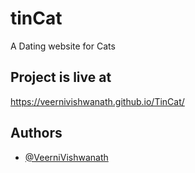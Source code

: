 # tinCat

A Dating website for Cats
 

## Project is live at

https://veernivishwanath.github.io/TinCat/

## Authors

- [@VeerniVishwanath](https://github.com/VeerniVishwanath)


